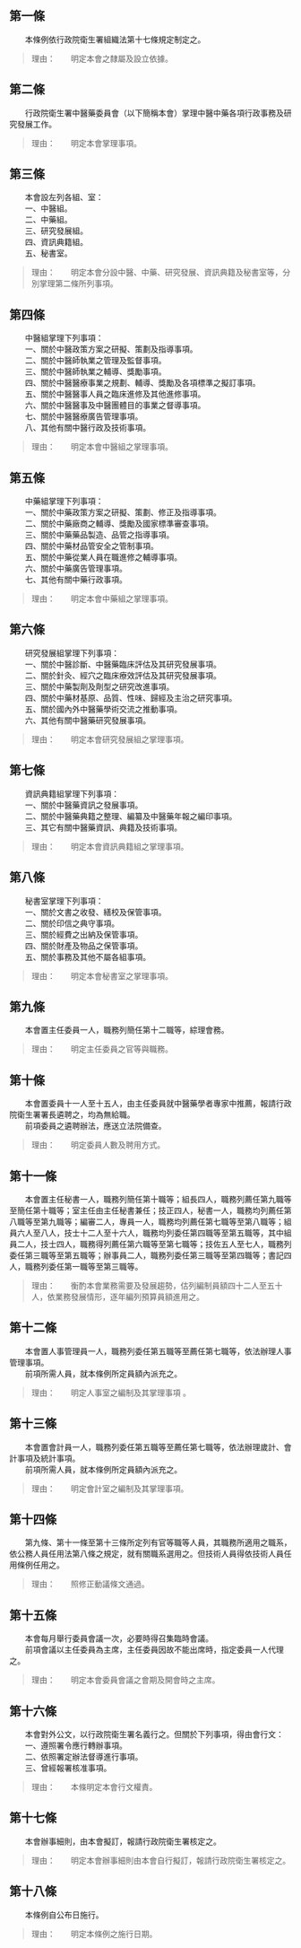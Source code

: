 第一條 
-------
　　本條例依行政院衛生署組織法第十七條規定制定之。  
> 理由：　　明定本會之隸屬及設立依據。



第二條 
-------
　　行政院衛生署中醫藥委員會（以下簡稱本會）掌理中醫中藥各項行政事務及研究發展工作。  
> 理由：　　明定本會掌理事項。



第三條 
-------
　　本會設左列各組、室：  
　　一、中醫組。  
　　二、中藥組。  
　　三、研究發展組。  
　　四、資訊典籍組。  
　　五、秘書室。  
> 理由：　　明定本會分設中醫、中藥、研究發展、資訊典籍及秘書室等，分別掌理第二條所列事項。



第四條 
-------
　　中醫組掌理下列事項：  
　　一、關於中醫政策方案之研擬、策劃及指導事項。  
　　二、關於中醫師執業之管理及監督事項。  
　　三、關於中醫師執業之輔導、獎勵事項。  
　　四、關於中醫醫療事業之規劃、輔導、獎勵及各項標準之擬訂事項。  
　　五、關於中醫醫事人員之臨床進修及其他進修事項。  
　　六、關於中醫醫事及中醫團體目的事業之督導事項。  
　　七、關於中醫醫療廣告管理事項。  
　　八、其他有關中醫行政及技術事項。  
> 理由：　　明定本會中醫組之掌理事項。



第五條 
-------
　　中藥組掌理下列事項：  
　　一、關於中藥政策方案之研擬、策劃、修正及指導事項。  
　　二、關於中藥廠商之輔導、獎勵及國家標準審查事項。  
　　三、關於中藥藥品製造、品管之指導事項。  
　　四、關於中藥材品管安全之管制事項。  
　　五、關於中藥從業人員在職進修之輔導事項。  
　　六、關於中藥廣告管理事項。  
　　七、其他有關中藥行政事項。  
> 理由：　　明定本會中藥組之掌理事項。



第六條 
-------
　　研究發展組掌理下列事項：  
　　一、關於中醫診斷、中醫藥臨床評估及其研究發展事項。  
　　二、關於針灸、經穴之臨床療效評估及其研究發展事項。  
　　三、關於中藥製劑及劑型之研究改進事項。  
　　四、關於中藥材基原、品質、性味、歸經及主治之研究事項。  
　　五、關於國內外中醫藥學術交流之推動事項。  
　　六、其他有關中醫藥研究發展事項。  
> 理由：　　明定本會研究發展組之掌理事項。



第七條 
-------
　　資訊典籍組掌理下列事項：  
　　一、關於中醫藥資訊之發展事項。  
　　二、關於中醫藥典籍之整理、編纂及中醫藥年報之編印事項。  
　　三、其它有關中醫藥資訊、典籍及技術事項。  
> 理由：　　明定本會資訊典籍組之掌理事項。



第八條 
-------
　　秘書室掌理下列事項：  
　　一、關於文書之收發、繕校及保管事項。  
　　二、關於印信之典守事項。  
　　三、關於經費之出納及保管事項。  
　　四、關於財產及物品之保管事項。  
　　五、關於事務及其他不屬各組事項。  
> 理由：　　明定本會秘書室之掌理事項。



第九條 
-------
　　本會置主任委員一人，職務列簡任第十二職等，綜理會務。  
> 理由：　　明定主任委員之官等與職務。



第十條 
-------
　　本會置委員十一人至十五人，由主任委員就中醫藥學者專家中推薦，報請行政院衛生署署長遴聘之，均為無給職。  
　　前項委員之遴聘辦法，應送立法院備查。  
> 理由：　　明定委員人數及聘用方式。



第十一條 
---------
　　本會置主任秘書一人，職務列簡任第十職等；組長四人，職務列薦任第九職等至簡任第十職等；室主任由主任秘書兼任；技正四人，秘書一人，職務均列薦任第八職等至第九職等；編審二人，專員一人，職務均列薦任第七職等至第八職等；組員六人至八人，技士十二人至十六人，職務均列委任第四職等至第五職等，其中組員二人，技士四人，職務得列薦任第六職等至第七職等；技佐五人至七人，職務列委任第三職等至第五職等；辦事員二人，職務列委任第三職等至第四職等；書記四人，職務列委任第一職等至第三職等。  
> 理由：　　衡酌本會業務需要及發展趨勢，估列編制員額四十二人至五十人，依業務發展情形，逐年編列預算員額進用之。



第十二條 
---------
　　本會置人事管理員一人，職務列委任第五職等至薦任第七職等，依法辦理人事管理事項。  
　　前項所需人員，就本條例所定員額內派充之。  
> 理由：　　明定人事室之編制及其掌理事項 。



第十三條 
---------
　　本會置會計員一人，職務列委任第五職等至薦任第七職等，依法辦理歲計、會計事項及統計事項。  
　　前項所需人員，就本條例所定員額內派充之。  
> 理由：　　明定會計室之編制及其掌理事項。



第十四條 
---------
　　第九條、第十一條至第十三條所定列有官等職等人員，其職務所適用之職系，依公務人員任用法第八條之規定，就有關職系選用之。但技術人員得依技術人員任用條例任用之。  
> 理由：　　照修正動議條文通過。



第十五條 
---------
　　本會每月舉行委員會議一次，必要時得召集臨時會議。  
　　前項會議以主任委員為主席，主任委員因故不能出席時，指定委員一人代理之。  
> 理由：　　明定本會委員會議之會期及開會時之主席。



第十六條 
---------
　　本會對外公文，以行政院衛生署名義行之。但關於下列事項，得由會行文：  
　　一、遵照署令應行轉辦事項。  
　　二、依照署定辦法督導進行事項。  
　　三、曾經報署核准事項。  
> 理由：　　本條明定本會行文權責。



第十七條 
---------
　　本會辦事細則，由本會擬訂，報請行政院衛生署核定之。  
> 理由：　　明定本會辦事細則由本會自行擬訂，報請行政院衛生署核定之。



第十八條 
---------
　　本條例自公布日施行。  
> 理由：　　明定本條例之施行日期。